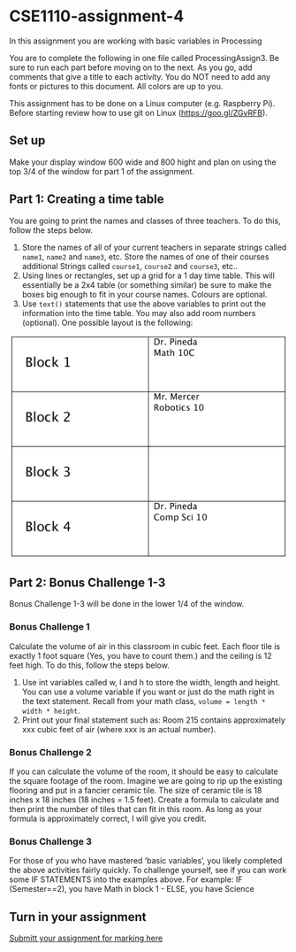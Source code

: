 # CSE1110-assignment-4
In this assignment you are working with basic variables in Processing

You are to complete the following in one  file called ProcessingAssign3.  Be sure to run each part before moving on to the next.  As you go, add comments that give a title to each activity. You do NOT need to add any fonts or pictures to this document.  All colors are up to you.

This assignment has to be done on a Linux computer (e.g. Raspberry Pi). Before starting review how to use git on Linux (https://goo.gl/ZGvRFB).

## Set up
Make your display window 600 wide and 800 hight and plan on using the top  3/4 of the window for part 1 of the assignment.

## Part 1: Creating a time table
You are going to print the names and classes of three teachers.  To do this, follow  the steps below.

1. Store the names of all of your current teachers in separate strings called ```name1```, ```name2``` and ```name3```, etc.  Store the names of one of their courses additional Strings called ```course1```, ```course2``` and ```course3```, etc..  
2. Using lines or rectangles, set up a grid for a 1 day time table. This will essentially be a 2x4 table (or something similar) be sure to make the boxes big enough to fit in your course names. Colours are optional.
3. Use ```text()``` statements that use the above variables to print out the information into the time table. You may also add room numbers (optional). One possible layout is the following:

![timetable.png](timetable.png)

## Part 2: Bonus Challenge 1-3
Bonus Challenge 1-3 will be done in the lower 1/4 of the window.

### Bonus Challenge 1
Calculate the volume of air in this classroom in cubic feet. Each floor tile is exactly 1 foot square  (Yes, you have to count them.) and the ceiling is 12 feet high. To do this, follow  the steps below.

1. Use int variables called w, l and h to store the width, length and height. You can use a volume variable if you want or just do the math right in the text statement. Recall from your math class, ```volume = length * width * height```.
2. Print out your final statement such as: Room 215 contains approximately xxx cubic feet of air (where xxx is an actual number).

### Bonus Challenge 2
If you can calculate the volume of the room, it should be easy to calculate the square footage of the room. Imagine we are going to rip up the existing flooring and put in a fancier ceramic tile. The size of ceramic tile is 18 inches x 18 inches (18 inches = 1.5 feet).  Create a formula to calculate and then print the number of tiles that can fit in this room.  As long as your formula is approximately correct, I will give you credit.

### Bonus Challenge 3
For those of you who have mastered ‘basic variables’, you likely completed the above activities fairly quickly. To challenge yourself, see if you can work some IF STATEMENTS into the examples above. For example: IF (Semester==2), you have Math in block 1 - ELSE, you have Science

## Turn in your assignment
[Submitt your assignment for marking here](https://docs.google.com/a/epsb.ca/forms/d/e/1FAIpQLSdnnOUlwawWq9wmrKJZH40JlfNuSE8QaFGsJ_6OlzZle7m3MA/viewform)
